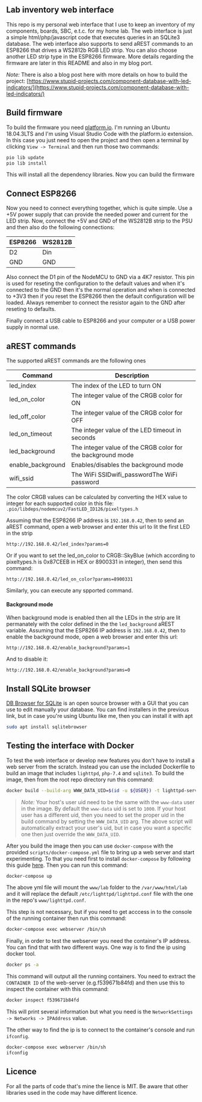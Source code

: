 Lab inventory web interface
----

This repo is my personal web interface that I use to keep an inventory of my
components, boards, SBC, e.t.c. for my home lab. The web interface is just a
simple html/php/javascript code that executes queries in an SQLite3 database.
The web interface also supports to send aREST commands to an ESP8266 that drives
a WS2812b RGB LED strip. You can also choose another LED strip type in the
ESP8266 firmware. More details regarding the firmware are later in this README
and also in my blog port.

*Note:* There is also a blog post here with more details on
how to build the project:
[https://www.stupid-projects.com/component-database-with-led-indicators/](https://www.stupid-projects.com/component-database-with-led-indicators/)


## Build firmware
To build the firmware you need [platform.io](https://platformio.org/).
I'm running an Ubuntu 18.04.3LTS and I'm using Visual Studio Code with
the platform.io extension. In this case you just need to open the
project and then open a terminal by clicking `View -> Terminal` and then
run those two commands:

```sh
pio lib update
pio lib install
```

This will install all the dependency libraries. Now you can build the firmware

## Connect ESP8266
Now you need to connect everything together, which is quite simple.
Use a +5V power supply that can provide the needed power and current
for the LED strip. Now, connect the +5V and GND of the WS2812B strip
to the PSU and then also do the following connections:

ESP8266 | WS2812B
-|-
D2 | Din
GND | GND

Also connect the D1 pin of the NodeMCU to GND via a 4K7 resistor.
This pin is used for reseting the configuration to the default values
and when it's connected to the GND then it's the normal operation and
when is connected to +3V3 then if you reset the ESP8266 then the default
configuration will be loaded. Always remember to connect the resistor
again to the GND after reseting to defaults.

Finally connect a USB cable to ESP8266 and your computer or a USB power
supply in normal use.

## aREST commands
The supported aREST commands are the following ones

Command | Description
-|-
led_index | The index of the LED to turn ON
led_on_color | The integer value of the CRGB color for ON
led_off_color | The integer value of the CRGB color for OFF
led_on_timeout | The integer value of the LED timeout in seconds
led_background | The integer value of the CRGB color for the background mode
enable_background | Enables/disables the background mode
wifi_ssid | The WiFi SSIDwifi_passwordThe WiFi password

The color CRGB values can be calculated by converting the
HEX value to integer for each supported color in this file:
`.pio/libdeps/nodemcuv2/FastLED_ID126/pixeltypes.h`

Assuming that the ESP8266 IP address is `192.168.0.42`, then to
send an aREST command, open a web browser and enter this url to
lit the first LED in the strip

```
http://192.168.0.42/led_index?params=0
```

Or if you want to set the led_on_color to CRGB::SkyBlue (which according
to pixeltypes.h is 0x87CEEB in HEX or 8900331 in integer), then
send this command:

```
http://192.168.0.42/led_on_color?params=8900331
```

Similarly, you can execute any spported command.

#### Background mode
When background mode is enabled then all the LEDs in the strip
are lit permanately with the color defined in the the `led_background`
aREST variable. Assuming that the ESP8266 IP address is
`192.168.0.42`, then to enable the background mode, open a web
browser and enter this url:
```
http://192.168.0.42/enable_background?params=1
```

And to disable it:
```
http://192.168.0.42/enable_background?params=0
```

## Install SQLite browser
[DB Browser for SQLite](https://sqlitebrowser.org/) is an open source
browser with a GUI that you can use to edit manually your database.
You can find installers in the previous link, but in case you're using
Ubuntu like me, then you can install it with apt

```sh
sudo apt install sqlitebrowser
```

## Testing the interface with Docker
To test the web interface or develop new features you don't have
to install a web server from the scratch. Instead you can use the
included Dockerfile to build an image that includes `lighttpd`,
`php-7.4` and `sqlite3`. To build the image, then from the root
repo directory run this command:

```sh
docker build --build-arg WWW_DATA_UID=$(id -u ${USER}) -t lighttpd-server docker-lighttpd-php7.4-sqlite3/
```

> *Note:* Your host's user uid need to be the same with the `www-data`
user in the image. By default the `www-data` uid is set to `1000`.
If your host user has a different uid, then you need to set the
proper uid in the build command by setting the `WWW_DATA_UID` arg.
The above script will automatically extract your user's uid, but in
case you want a specific one then just override the `WWW_DATA_UID`.


After you build the image then you can use `docker-compose` with the
provided `scripts/docker-compose.yml` file to bring up a web server and start
experimenting. To that you need first to install `docker-compose` by
following this guide [here](https://docs.docker.com/compose/install/).
Then you can run this command:

```sh
docker-compose up
```

The above yml file will mount the `www/lab` folder to the `/var/www/html/lab`
and it will replace the default `/etc/lighttpd/lighttpd.conf` file with
the one in the repo's `www/lighttpd.conf`.

This step is not necessary, but if you need to get acccess in to the
console of the running container then run this command:
```sh
docker-compose exec webserver /bin/sh
```

Finally, in order to test the webserver you need the container's IP
address. You can find that with two different ways. One way is to find
the ip using docker tool.

```sh
docker ps -a
```

This command will output all the running containers. You need to extract
the `CONTAINER ID` of the web-server (e.g.f539671b84fd) and then use this
to inspect the container with this command:

```sh
docker inspect f539671b84fd
```

This will print several information but what you need is the
`NetworkSettings -> Networks -> IPAddress` value.

The other way to find the ip is to connect to the container's console and
run `ifconfig`.

```sh
docker-compose exec webserver /bin/sh
ifconfig
```

## Licence
For all the parts of code that's mine the lience is MIT.
Be aware that other libraries used in the code may have
different licence.